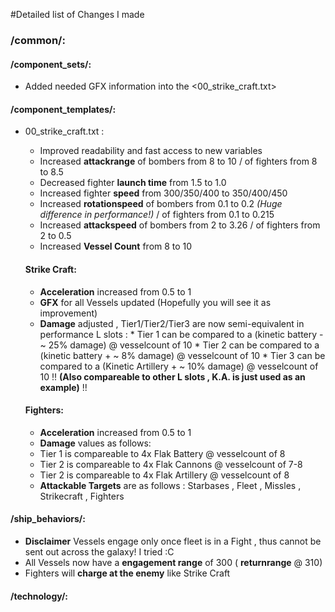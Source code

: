 #Detailed list of Changes I made

### /common/: 

#### /component_sets/: 
  * Added needed GFX information into the <00_strike_craft.txt>

#### /component_templates/:
  * 00_strike_craft.txt :
    * Improved readability and fast access to new variables
    * Increased **attackrange** of bombers from 8 to 10 / of fighters from 8 to 8.5
    * Decreased fighter **launch time** from 1.5 to 1.0
    * Increased fighter **speed** from 300/350/400 to 350/400/450
    * Increased **rotationspeed** of bombers from 0.1 to 0.2 _(Huge difference in performance!)_ / of fighters from 0.1 to 0.215
    * Increased **attackspeed** of bombers from 2 to 3.26 / of fighters from 2 to 0.5
    * Increased **Vessel Count** from 8 to 10
    
    #### Strike Craft:
       * **Acceleration** increased from 0.5 to 1
       * **GFX** for all Vessels updated (Hopefully you will see it as improvement)
       * **Damage** adjusted , Tier1/Tier2/Tier3 are now semi-equivalent in performance L slots :
        * Tier 1 can be compared to a (kinetic battery - ~ 25% damage) @ vesselcount of 10
        * Tier 2 can be compared to a (kinetic battery + ~ 8% damage) @ vesselcount of 10
        * Tier 3 can be compared to a (Kinetic Artillery + ~ 10% damage) @ vesselcount of 10
        !! **(Also compareable to other L slots , K.A. is just used as an example)** !!
    
    #### Fighters:
      * **Acceleration** increased from 0.5 to 1
      * **Damage** values as follows:
       * Tier 1 is compareable to 4x Flak Battery @ vesselcount of 8
       * Tier 2 is compareable to 4x Flak Cannons @ vesselcount of 7-8
       * Tier 2 is compareable to 4x Flak Artillery @ vesselcount of 8
      * **Attackable Targets** are as follows : Starbases , Fleet , Missles , Strikecraft , Fighters

#### /ship_behaviors/:
 * **Disclaimer** Vessels engage only once fleet is in a Fight , thus cannot be sent out across the galaxy! I tried :C
 * All Vessels now have a **engagement range** of 300 ( __returnrange__ @ 310)
 * Fighters will **charge at the enemy** like Strike Craft

#### /technology/:     
       
